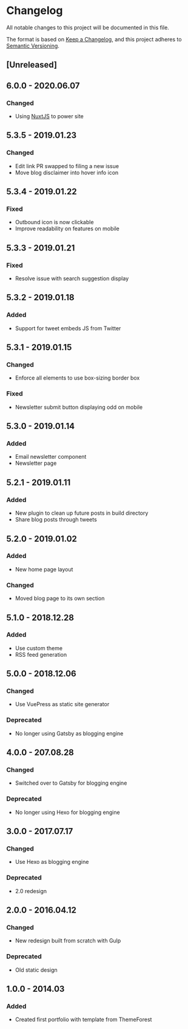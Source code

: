 # Changelog

All notable changes to this project will be documented in this file.

The format is based on [Keep a Changelog](https://keepachangelog.com/en/1.0.0/),
and this project adheres to [Semantic Versioning](https://semver.org/spec/v2.0.0.html).

## [Unreleased]

## 6.0.0 - 2020.06.07

### Changed

- Using [NuxtJS](www.nuxtjs.com) to power site

## 5.3.5 - 2019.01.23

### Changed

- Edit link PR swapped to filing a new issue
- Move blog disclaimer into hover info icon

## 5.3.4 - 2019.01.22

### Fixed

- Outbound icon is now clickable
- Improve readability on features on mobile

## 5.3.3 - 2019.01.21

### Fixed

- Resolve issue with search suggestion display

## 5.3.2 - 2019.01.18

### Added

- Support for tweet embeds JS from Twitter

## 5.3.1 - 2019.01.15

### Changed

- Enforce all elements to use box-sizing border box

### Fixed

- Newsletter submit button displaying odd on mobile

## 5.3.0 - 2019.01.14

### Added

- Email newsletter component
- Newsletter page

## 5.2.1 - 2019.01.11

### Added

- New plugin to clean up future posts in build directory
- Share blog posts through tweets

## 5.2.0 - 2019.01.02

### Added

- New home page layout

### Changed

- Moved blog page to its own section

## 5.1.0 - 2018.12.28

### Added

- Use custom theme
- RSS feed generation

## 5.0.0 - 2018.12.06

### Changed

- Use VuePress as static site generator

### Deprecated

- No longer using Gatsby as blogging engine

## 4.0.0 - 207.08.28

### Changed

- Switched over to Gatsby for blogging engine

### Deprecated

- No longer using Hexo for blogging engine

## 3.0.0 - 2017.07.17

### Changed

- Use Hexo as blogging engine

### Deprecated

- 2.0 redesign

## 2.0.0 - 2016.04.12

### Changed

- New redesign built from scratch with Gulp

### Deprecated

- Old static design

## 1.0.0 - 2014.03

### Added

- Created first portfolio with template from ThemeForest
